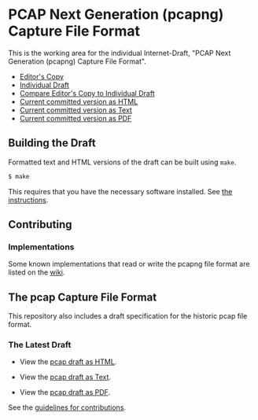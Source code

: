 # PCAP Next Generation (pcapng) Capture File Format

This is the working area for the individual Internet-Draft, "PCAP Next Generation (pcapng) Capture File Format".

* [Editor's Copy](https://mcr.github.io/pcapng/#go.draft-tuexen-opsawg-pcapng.html)
* [Individual Draft](https://tools.ietf.org/html/draft-tuexen-opsawg-pcapng)
* [Compare Editor's Copy to Individual Draft](https://mcr.github.io/pcapng/#go.draft-tuexen-opsawg-pcapng.diff)
* [Current committed version as HTML](http://xml2rfc.tools.ietf.org/cgi-bin/xml2rfc.cgi?url=https://raw.githubusercontent.com/pcapng/pcapng/master/draft-tuexen-opsawg-pcapng.xml&modeAsFormat=html/ascii&type=ascii)
* [Current committed version as Text](http://xml2rfc.tools.ietf.org/cgi-bin/xml2rfc.cgi?url=https://raw.githubusercontent.com/pcapng/pcapng/master/draft-tuexen-opsawg-pcapng.xml&modeAsFormat=txt/ascii&type=ascii)
* [Current committed version as PDF](http://xml2rfc.tools.ietf.org/cgi-bin/xml2rfc.cgi?url=https://raw.githubusercontent.com/pcapng/pcapng/master/draft-tuexen-opsawg-pcapng.xml&modeAsFormat=txt/pdf&type=ascii)

## Building the Draft

Formatted text and HTML versions of the draft can be built using `make`.

```sh
$ make
```

This requires that you have the necessary software installed.  See
[the instructions](https://github.com/martinthomson/i-d-template/blob/master/doc/SETUP.md).

## Contributing

### Implementations

Some known implementations that read or write the pcapng file format are listed on the [wiki](https://github.com/pcapng/pcapng/wiki/Implementations).

## The pcap Capture File Format

This repository also includes a draft specification for the historic
pcap file format.

### The Latest Draft

* View the [pcap draft as HTML](http://xml2rfc.tools.ietf.org/cgi-bin/xml2rfc.cgi?url=https://raw.githubusercontent.com/pcapng/pcapng/master/draft-gharris-opsawg-pcap.xml&modeAsFormat=html/ascii&type=ascii).

* View the [pcap draft as Text](http://xml2rfc.tools.ietf.org/cgi-bin/xml2rfc.cgi?url=https://raw.githubusercontent.com/pcapng/pcapng/master/draft-gharris-opsawg-pcap.xml&modeAsFormat=txt/ascii&type=ascii).

* View the [pcap draft as PDF](http://xml2rfc.tools.ietf.org/cgi-bin/xml2rfc.cgi?url=https://raw.githubusercontent.com/pcapng/pcapng/master/draft-gharris-opsawg-pcap.xml&modeAsFormat=txt/pdf&type=ascii).

See the
[guidelines for contributions](https://github.com/mcr/pcapng/blob/master/CONTRIBUTING.md).

